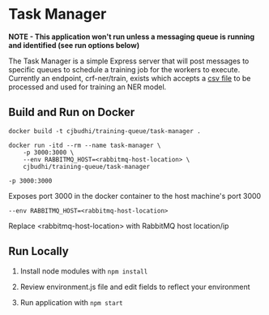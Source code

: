 # Task Manager

**NOTE - This application won't run unless a messaging queue is running and identified (see run options below)**

The Task Manager is a simple Express server that will post messages to specific queues to schedule a training job for the workers to execute. Currently an endpoint, crf-ner/train, exists which accepts a [csv file](https://www.kaggle.com/abhinavwalia95/entity-annotated-corpus?select=ner_dataset.csv) to be processed and used for training an NER model.

## Build and Run on Docker

```
docker build -t cjbudhi/training-queue/task-manager .

docker run -itd --rm --name task-manager \
    -p 3000:3000 \
    --env RABBITMQ_HOST=<rabbitmq-host-location> \
    cjbudhi/training-queue/task-manager
```

`-p 3000:3000`

Exposes port 3000 in the docker container to the host machine's port 3000

`--env RABBITMQ_HOST=<rabbitmq-host-location>`

Replace \<rabbitmq-host-location\> with RabbitMQ host location/ip

## Run Locally

1. Install node modules with `npm install`

2. Review environment.js file and edit fields to reflect your environment

3. Run application with `npm start`
